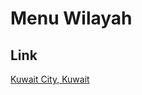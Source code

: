# Menu Wilayah

## Link

[Kuwait City, Kuwait](https://github.com/gigit-pemilu/pemilu-2024-99-luar-negeri/tree/main/pilpres/hitung-suara/sub/99-luar-negeri/sub/64-kuwait-city-kuwait/sub/01-kuwait-city-kuwait)

